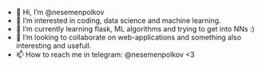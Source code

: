 - 👋 Hi, I’m @nesemenpolkov
- 👀 I’m interested in coding, data science and machine learning.
- 🌱 I’m currently learning flask, ML algorithms and trying to get into NNs :)
- 💞️ I’m looking to collaborate on web-applications and something also interesting and usefull.
- 📫 How to reach me in telegram: @nesemenpolkov <3

<!---
nesemenpolkov/nesemenpolkov is a ✨ special ✨ repository because its `README.md` (this file) appears on your GitHub profile.
You can click the Preview link to take a look at your changes.
--->
